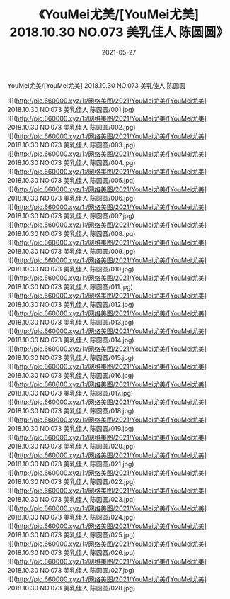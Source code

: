 ﻿---
layout: post
title:  《YouMei尤美/[YouMei尤美] 2018.10.30 NO.073 美乳佳人 陈圆圆》
date:   2021-05-27
img: http://pic.660000.xyz/1:/网络美图/2021/YouMei尤美/[YouMei尤美] 2018.10.30 NO.073 美乳佳人 陈圆圆/000.jpg
categories: [美女, 清纯, 唯美]
---

YouMei尤美/[YouMei尤美] 2018.10.30 NO.073 美乳佳人 陈圆圆

 ![](http://pic.660000.xyz/1:/网络美图/2021/YouMei尤美/[YouMei尤美] 2018.10.30 NO.073 美乳佳人 陈圆圆/001.jpg) <br>![](http://pic.660000.xyz/1:/网络美图/2021/YouMei尤美/[YouMei尤美] 2018.10.30 NO.073 美乳佳人 陈圆圆/002.jpg) <br>![](http://pic.660000.xyz/1:/网络美图/2021/YouMei尤美/[YouMei尤美] 2018.10.30 NO.073 美乳佳人 陈圆圆/003.jpg) <br>![](http://pic.660000.xyz/1:/网络美图/2021/YouMei尤美/[YouMei尤美] 2018.10.30 NO.073 美乳佳人 陈圆圆/004.jpg) <br>![](http://pic.660000.xyz/1:/网络美图/2021/YouMei尤美/[YouMei尤美] 2018.10.30 NO.073 美乳佳人 陈圆圆/005.jpg) <br>![](http://pic.660000.xyz/1:/网络美图/2021/YouMei尤美/[YouMei尤美] 2018.10.30 NO.073 美乳佳人 陈圆圆/006.jpg) <br>![](http://pic.660000.xyz/1:/网络美图/2021/YouMei尤美/[YouMei尤美] 2018.10.30 NO.073 美乳佳人 陈圆圆/007.jpg) <br>![](http://pic.660000.xyz/1:/网络美图/2021/YouMei尤美/[YouMei尤美] 2018.10.30 NO.073 美乳佳人 陈圆圆/008.jpg) <br>![](http://pic.660000.xyz/1:/网络美图/2021/YouMei尤美/[YouMei尤美] 2018.10.30 NO.073 美乳佳人 陈圆圆/009.jpg) <br>![](http://pic.660000.xyz/1:/网络美图/2021/YouMei尤美/[YouMei尤美] 2018.10.30 NO.073 美乳佳人 陈圆圆/010.jpg) <br>![](http://pic.660000.xyz/1:/网络美图/2021/YouMei尤美/[YouMei尤美] 2018.10.30 NO.073 美乳佳人 陈圆圆/011.jpg) <br>![](http://pic.660000.xyz/1:/网络美图/2021/YouMei尤美/[YouMei尤美] 2018.10.30 NO.073 美乳佳人 陈圆圆/012.jpg) <br>![](http://pic.660000.xyz/1:/网络美图/2021/YouMei尤美/[YouMei尤美] 2018.10.30 NO.073 美乳佳人 陈圆圆/013.jpg) <br>![](http://pic.660000.xyz/1:/网络美图/2021/YouMei尤美/[YouMei尤美] 2018.10.30 NO.073 美乳佳人 陈圆圆/014.jpg) <br>![](http://pic.660000.xyz/1:/网络美图/2021/YouMei尤美/[YouMei尤美] 2018.10.30 NO.073 美乳佳人 陈圆圆/015.jpg) <br>![](http://pic.660000.xyz/1:/网络美图/2021/YouMei尤美/[YouMei尤美] 2018.10.30 NO.073 美乳佳人 陈圆圆/016.jpg) <br>![](http://pic.660000.xyz/1:/网络美图/2021/YouMei尤美/[YouMei尤美] 2018.10.30 NO.073 美乳佳人 陈圆圆/017.jpg) <br>![](http://pic.660000.xyz/1:/网络美图/2021/YouMei尤美/[YouMei尤美] 2018.10.30 NO.073 美乳佳人 陈圆圆/018.jpg) <br>![](http://pic.660000.xyz/1:/网络美图/2021/YouMei尤美/[YouMei尤美] 2018.10.30 NO.073 美乳佳人 陈圆圆/019.jpg) <br>![](http://pic.660000.xyz/1:/网络美图/2021/YouMei尤美/[YouMei尤美] 2018.10.30 NO.073 美乳佳人 陈圆圆/020.jpg) <br>![](http://pic.660000.xyz/1:/网络美图/2021/YouMei尤美/[YouMei尤美] 2018.10.30 NO.073 美乳佳人 陈圆圆/021.jpg) <br>![](http://pic.660000.xyz/1:/网络美图/2021/YouMei尤美/[YouMei尤美] 2018.10.30 NO.073 美乳佳人 陈圆圆/022.jpg) <br>![](http://pic.660000.xyz/1:/网络美图/2021/YouMei尤美/[YouMei尤美] 2018.10.30 NO.073 美乳佳人 陈圆圆/023.jpg) <br>![](http://pic.660000.xyz/1:/网络美图/2021/YouMei尤美/[YouMei尤美] 2018.10.30 NO.073 美乳佳人 陈圆圆/024.jpg) <br>![](http://pic.660000.xyz/1:/网络美图/2021/YouMei尤美/[YouMei尤美] 2018.10.30 NO.073 美乳佳人 陈圆圆/025.jpg) <br>![](http://pic.660000.xyz/1:/网络美图/2021/YouMei尤美/[YouMei尤美] 2018.10.30 NO.073 美乳佳人 陈圆圆/026.jpg) <br>![](http://pic.660000.xyz/1:/网络美图/2021/YouMei尤美/[YouMei尤美] 2018.10.30 NO.073 美乳佳人 陈圆圆/027.jpg) <br>![](http://pic.660000.xyz/1:/网络美图/2021/YouMei尤美/[YouMei尤美] 2018.10.30 NO.073 美乳佳人 陈圆圆/028.jpg) <br>